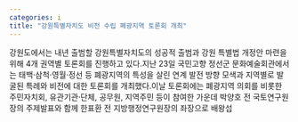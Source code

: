 ```yaml
---
categories: i
title: "강원특별자치도 비전 수립 폐광지역 토론회 개최"
---
```

강원도에서는 내년 출범할 강원특별자치도의 성공적 출범과 강원 특별법 개정안 마련을 위해 4개 권역별 토론회를 진행하고 있다.지난 23일 국민고향 정선군 문화예술회관에서는 태백&middot;삼척&middot;영월&middot;정선 등 폐광지역의 특성을 살린 연계 발전 방향 모색과 지역별로 발굴된 특례와 비전에 대한 토론회를 개최했다.이날 토론회에는 폐광지역 의회를 비롯한 주민자치회, 유관기관&middot;단체, 공무원, 지역주민 등이 참여한 가운데 박양호 전 국토연구원장의 주제발표와 함께 한표환 전 지방행정연구원장의 좌장으로 배왕섭
